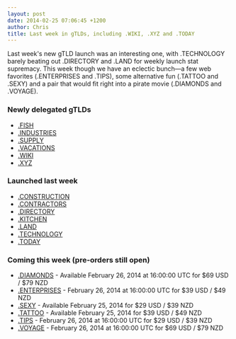 ```yaml
---
layout: post
date: 2014-02-25 07:06:45 +1200
author: Chris
title: Last week in gTLDs, including .WIKI, .XYZ and .TODAY
---
```


<!-- excerpt -->

Last week's new gTLD launch was an interesting one, with .TECHNOLOGY barely beating out .DIRECTORY and .LAND for weekly launch stat supremacy. This week though we have an eclectic bunch—a few web favorites (.ENTERPRISES and .TIPS), some alternative fun (.TATTOO and .SEXY) and a pair that would fit right into a pirate movie (.DIAMONDS and .VOYAGE).

<!-- /excerpt -->

### Newly delegated gTLDs

+ [.FISH](https://iwantmyname.com/domains/dot-fish)
+ [.INDUSTRIES](https://iwantmyname.com/domains/dot-industries)
+ [.SUPPLY](https://iwantmyname.com/domains/dot-supply)
+ [.VACATIONS](https://iwantmyname.com/domains/dot-vacations)
+ [.WIKI](https://iwantmyname.com/domains/dot-wiki)
+ [.XYZ](https://iwantmyname.com/domains/dot-xyz)

### Launched last week

+ [.CONSTRUCTION](https://iwantmyname.com/domains/dot-construction)
+ [.CONTRACTORS](https://iwantmyname.com/domains/dot-contractors)
+ [.DIRECTORY](https://iwantmyname.com/domains/dot-directory)
+ [.KITCHEN](https://iwantmyname.com/domains/dot-kitchen)
+ [.LAND](https://iwantmyname.com/domains/dot-land)
+ [.TECHNOLOGY](https://iwantmyname.com/domains/dot-technology)
+ [.TODAY](https://iwantmyname.com/domains/dot-today)

### Coming this week (pre-orders still open)

+ [.DIAMONDS](https://iwantmyname.com/domains/dot-diamonds) - Available February 26, 2014 at 16:00:00 UTC for $69 USD / $79 NZD
+ [.ENTERPRISES](https://iwantmyname.com/domains/dot-enterprises) - February 26, 2014 at 16:00:00 UTC for $39 USD / $49 NZD
+ [.SEXY](https://iwantmyname.com/domains/dot-sexy) - Available February 25, 2014 for $29 USD / $39 NZD
+ [.TATTOO](https://iwantmyname.com/domains/dot-tattoo) - Available February 25, 2014 for $39 USD / $49 NZD
+ [.TIPS](https://iwantmyname.com/domains/dot-tips) - February 26, 2014 at 16:00:00 UTC for $29 USD / $39 NZD
+ [.VOYAGE](https://iwantmyname.com/domains/dot-voyage) - February 26, 2014 at 16:00:00 UTC for $69 USD / $79 NZD


